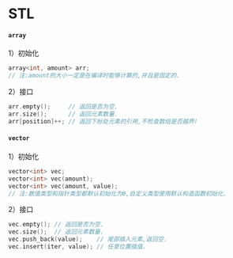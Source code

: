 # STL

#### `array`

1）初始化

```cpp
array<int, amount> arr;
// 注:amount的大小一定是在编译时能够计算的,并且是固定的.
```

2）接口

```cpp
arr.empty();     // 返回是否为空.
arr.size();      // 返回元素数量.
arr[position]++; // 返回下标处元素的引用,不检查数组是否越界!
```

#### `vector`

1）初始化

```cpp
vector<int> vec;
vector<int> vec(amount);
vector<int> vec(amount, value);
// 注:数值类型和指针类型都默认初始化为0,自定义类型使用默认构造函数初始化.
```

2）接口

```cpp
vec.empty(); // 返回是否为空.
vec.size();  // 返回元素数量.
vec.push_back(value);    // 尾部插入元素,返回空.
vec.insert(iter, value); // 任意位置插值.
```

